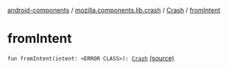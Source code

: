 [android-components](../../index.md) / [mozilla.components.lib.crash](../index.md) / [Crash](index.md) / [fromIntent](./from-intent.md)

# fromIntent

`fun fromIntent(intent: <ERROR CLASS>): `[`Crash`](index.md) [(source)](https://github.com/mozilla-mobile/android-components/blob/master/components/lib/crash/src/main/java/mozilla/components/lib/crash/Crash.kt#L113)